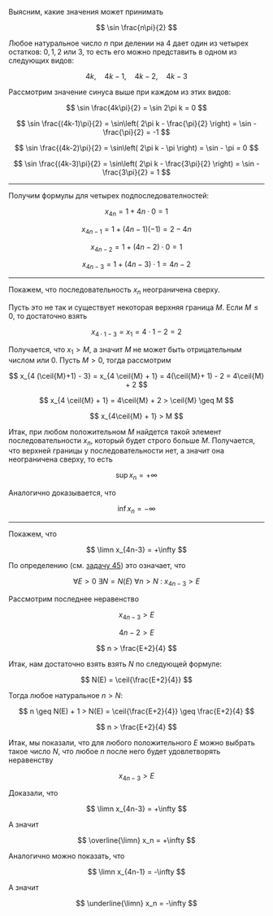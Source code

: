 Выясним, какие значения может принимать

$$ \sin \frac{n\pi}{2} $$

Любое натуральное число $n$ при делении на $4$ дает один из четырех остатков: $0, 1, 2$ или $3$, то есть его можно представить в одном из следующих видов:

$$ 4k, \quad 4k-1, \quad 4k-2, \quad 4k-3 $$

Рассмотрим значение синуса выше при каждом из этих видов:

$$ \sin \frac{4k\pi}{2} = \sin 2\pi k = 0 $$

$$ \sin \frac{(4k-1)\pi}{2} = \sin\left( 2\pi k - \frac{\pi}{2} \right) = \sin -\frac{\pi}{2} = -1 $$

$$ \sin \frac{(4k-2)\pi}{2} = \sin\left( 2\pi k - \pi \right) = \sin - \pi = 0 $$

$$ \sin \frac{(4k-3)\pi}{2} = \sin\left( 2\pi k - \frac{3\pi}{2} \right) = \sin -\frac{3\pi}{2} = 1 $$

---

Получим формулы для четырех подпоследователностей:

$$ x_{4n} = 1 + 4n\cdot 0 = 1 $$

$$ x_{4n-1} = 1 + (4n-1)(-1) = 2 - 4n $$

$$ x_{4n-2} = 1 + (4n-2)\cdot 0 = 1 $$

$$ x_{4n-3} = 1 + (4n-3) \cdot 1 = 4n - 2 $$

---

Покажем, что последовательность $x_n$ неограничена сверху.

Пусть это не так и существует некоторая верхняя граница $M$. Если $M\leq 0$, то достаточно взять

$$ x_{4\cdot 1 - 3} = x_1 = 4\cdot 1 - 2 = 2 $$

Получается, что $x_1 > M$, а значит $M$ не может быть отрицательным числом или $0$. Пусть $M > 0$, тогда рассмотрим

$$ x_{4 (\ceil{M}+1) - 3} = x_{4 \ceil{M} + 1} = 4(\ceil{M}+ 1) - 2 = 4\ceil{M} + 2 $$

$$ x_{4 \ceil{M} + 1} = 4\ceil{M} + 2 > \ceil{M} \geq M $$

$$ x_{4\ceil{M} + 1} > M $$

Итак, при любом положительном $M$ найдется такой элемент последовательности $x_n$, который будет строго больше $M$.
Получается, что верхней границы у последовательности нет, а значит она неограничена сверху, то есть

$$ \sup x_n = +\infty $$

Аналогично доказывается, что

$$ \inf x_n = -\infty $$

---

Покажем, что

$$ \limn x_{4n-3} = +\infty $$

По определению (см. [задачу 45](/tasks/45)) это означает, что

$$ \forall E > 0 \ \exists N = N(E) \ \forall n > N \ : \ x_{4n-3} > E $$

Рассмотрим последнее неравенство

$$ x_{4n-3} > E $$

$$ 4n - 2 > E $$

$$ n > \frac{E+2}{4} $$

Итак, нам достаточно взять взять $N$ по следующей формуле:

$$ N(E) = \ceil{\frac{E+2}{4}} $$

Тогда любое натуральное $n > N$:

$$ n \geq N(E) + 1 > N(E) = \ceil{\frac{E+2}{4}} \geq \frac{E+2}{4} $$

$$ n > \frac{E+2}{4} $$

Итак, мы показали, что для любого положительного $E$ можно выбрать такое число $N$, что любое $n$ после него будет удовлетворять неравенству

$$ x_{4n-3} > E $$

Доказали, что

$$ \limn x_{4n-3} = +\infty $$

А значит

$$ \overline{\limn} x_n = +\infty $$

Аналогично можно показать, что

$$ \limn x_{4n-1} = -\infty $$

А значит

$$ \underline{\limn} x_n = -\infty $$